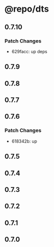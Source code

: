 # @repo/dts

## 0.7.10

### Patch Changes

- 629facc: up deps

## 0.7.9

## 0.7.8

## 0.7.7

## 0.7.6

### Patch Changes

- 618342b: up

## 0.7.5

## 0.7.4

## 0.7.3

## 0.7.2

## 0.7.1

## 0.7.0
